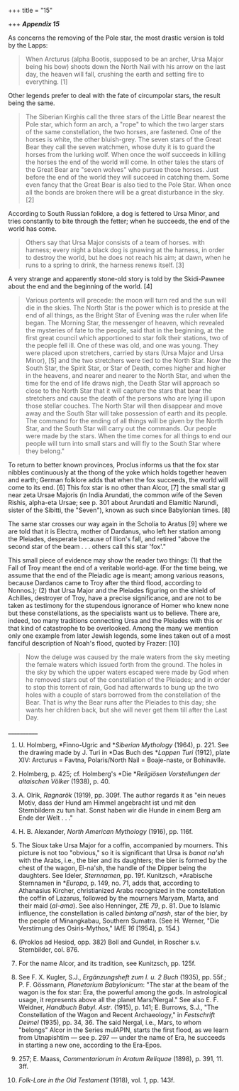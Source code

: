 +++
title = "15"

+++
***Appendix 15***  


As concerns the removing of the Pole star, the most drastic version is told by the Lapps:
>  
> When Arcturus \(alpha Bootis, supposed to be an archer, Ursa Major being his bow\) shoots down the North Nail with his arrow on the last day, the heaven will fall, crushing the earth and setting fire to everything. \[1\]

Other legends prefer to deal with the fate of circumpolar stars, the result being the same.
>  
> The Siberian Kirghis call the three stars of the Little Bear nearest the Pole star, which form an arch, a "rope" to which the two larger stars of the same constellation, the two horses, are fastened. One of the horses is white, the other bluish-grey. The seven stars of the Great Bear they call the seven watchmen, whose duty it is to guard the horses from the lurking wolf. When once the wolf succeeds in killing the horses the end of the world will come. In other tales the stars of the Great Bear are "seven wolves" who pursue those  horses. Just before the end of the world they will succeed in catching them. Some even fancy that the Great Bear is also tied to the Pole Star. When once all the bonds are broken there will be a great disturbance in the sky. \[2\]

According to South Russian folklore, a dog is fettered to Ursa Minor, and tries constantly to bite through the fetter; when he succeeds, the end of the world has come.
>  
> Others say that Ursa Major consists of a team of horses. with harness; every night a black dog is gnawing at the harness, in order to destroy the world, but he does not reach his aim; at dawn, when he runs to a spring to drink, the harness renews itself. \[3\]

A very strange and apparently stone-old story is told by the Skidi-Pawnee about the end and the beginning of the world. \[4\]
>  
> Various portents will precede: the moon will turn red and the sun will die in the skies. The North Star is the power which is to preside at the end of all things, as the Bright Star of Evening was the ruler when life began. The Morning Star, the messenger of heaven, which revealed the mysteries of fate to the people, said that in the beginning, at the first great council which apportioned to star folk their stations, two of the people fell ill. One of these was old, and one was young. They were placed upon stretchers, carried by stars \(Ursa Major and Ursa Minor\), \[5\]  and the two stretchers were tied to the North Star. Now the South Star, the Spirit Star, or Star of Death, comes higher and higher in the heavens, and nearer and nearer to the North Star, and when the time for the end of life draws nigh, the Death Star will approach so close to the North Star that it will capture the stars that bear the stretchers and cause the death of the persons who are lying ill upon those stellar couches. The North Star will then disappear and move away and the South Star will take possession of earth and its people. The command for the ending of all things will be given by the North Star, and the South Star will carry out the commands. Our people were made by the stars. When the time comes for all things to end our people will turn into small stars and will fly to the South Star where they belong."

To return to better known provinces, Proclus informs us that the fox star nibbles continuously at the thong of the yoke which holds together heaven and earth; German folklore adds that when the fox succeeds, the world will come to its end. \[6\]  This fox star is no other than Alcor, \[7\]  the small star g near zeta Ursae Majoris \(in India Arundati, the common wife of the Seven Rishis, alpha-eta Ursae; see p. 301 about Arundati and Elamitic Narundi, sister of the Sibitti, the "Seven"\), known as such since Babylonian times. \[8\]

The same star crosses our way again in the Scholia to Aratus \[9\]  where we are told that it is Electra, mother of Dardanus, who left her station among the Pleiades, desperate because of Ilion's fall, and retired "above the second star of the beam . . . others call this star 'fox'."

This small piece of evidence may show the reader two things: \(1\) that the Fall of Troy meant the end of a veritable world-age. \(For the time being, we assume that the end of the Pleiadic age is meant; among various reasons, because Dardanos came to Troy after the third flood, according to Nonnos.\); \(2\) that Ursa Major and the Pleiades figuring on the shield of Achilles, destroyer of Troy, have a precise significance, and are not to be taken as testimony for the stupendous ignorance of Homer who knew none but these constellations, as the specialists want us to believe. There are, indeed, too many traditions connecting Ursa and the Pleiades with this or that kind of catastrophe to be overlooked. Among the many we mention only one example from later Jewish legends, some lines taken out of a most fanciful description of Noah's flood, quoted by Frazer: \[10\]
>  
> Now the deluge was caused by the male waters from the sky meeting the female waters which issued forth from the ground. The holes in the sky by which the upper waters escaped were made by God when he removed stars out of the constellation of the Pleiades; and in order to stop this torrent of rain, God had afterwards to bung up the two holes with a couple of stars borrowed from the constellation of the Bear. That is why the Bear runs after the Pleiades to this day; she wants her children back, but she will never get them till after the Last Day.


**\_\_\_\_\_\_\_\_\_\_**

1. U. Holmberg, *Finno-Ugric and **Siberian Mythology* \(1964\), p. 221. See the drawing made by J. Turi in *Das Buch des **Lappen Turi* \(1912\), plate XIV: Arcturus = Favtna, Polaris/North Nail = Boaje-naste, or Bohinavlle.

2. Holmberg, p. 425; cf. Holmberg's *Die **Religiösen Vorstellungen der altaischen Völker* \(1938\), p. 40.

3. A. Olrik, *Ragnarök* \(1919\), pp. 309f. The author regards it as "ein neues Motiv, dass der Hund am Himmel angebracht ist und mit den Sternbildern zu tun hat. Sonst haben wir die Hunde in einem Berg am Ende der Welt . . ."

4. H. B. Alexander, *North American Mythology* \(1916\), pp. 116f.

5. The Sioux take Ursa Major for a coffin, accompanied by mourners. This picture is not too "obvious," so it is significant that Ursa is *banat na'sh* with the Arabs, i.e., the bier and its daughters; the bier is formed by the chest of the wagon, El-na'sh, the handle of the Dipper being the daughters. See Ideler, *Sternnamen*, pp. 19f. Kunitzsch, *Arabische Sternnamen in **Europa*, p. 149, no. 71, adds that, according to Athanasius Kircher, christianized Arabs recognized in the constellation the coffin of Lazarus, followed by the mourners Maryam, Marta, and their maid \(*al-ama*\). See also Henninger, ZfE *79*, p. 81. Due to Islamic influence, the constellation is called *bintang al'nash*, star of the bier, by the people of Minangkabau, Southern Sumatra. \(See H. Werner, "Die Verstirnung des Osiris-Mythos," IAfE *16* \[1954\], p. 154.\)

6. \(Proklos ad Hesiod, opp. 382\) Boll and Gundel, in Roscher s.v. Sternbilder, col. 876.

7. For the name Alcor, and its tradition, see Kunitzsch, pp. 125f.

8. See F. X. Kugler, S.J., *Ergänzungsheft zum I. u. 2 Buch* \(1935\), pp. 55f.; P. F. Gössmann, *Planetarium Babylonicum*: "The star at the beam of the wagon is the fox star: Era, the powerful among the gods. In astrological usage, it represents above all the planet Mars/Nergal." See also E. F. Weidner, *Handbuch Babyl. Astr*. \(1915\), p. 141; E. Burrows, S.J., "The Constellation of the Wagon and Recent Archaeology," in *Festschrift Deimel* \(1935\), pp. 34, 36. The said Nergal, i.e., Mars, to whom "belongs" Alcor in the Series mulAPIN, starts the first flood, as we learn from Utnapishtim — see p. 297 — under the name of Era, he succeeds in starting a new one, according to the Era-Epos.

9. 257; E. Maass, *Commentariorum in Aratum Reliquae* \(1898\), p. 391, 11. 3ff.

10. *Folk-Lore in the Old Testament* \(1918\), vol. *1*, pp. 143f.



